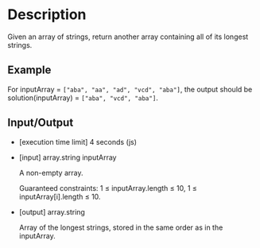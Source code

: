 # Description

Given an array of strings, return another array containing all of its longest strings.

## Example

For inputArray = `["aba", "aa", "ad", "vcd", "aba"]`, the output should be
solution(inputArray) = `["aba", "vcd", "aba"]`.

## Input/Output

- [execution time limit] 4 seconds (js)

- [input] array.string inputArray

  A non-empty array.

  Guaranteed constraints:
  1 ≤ inputArray.length ≤ 10,
  1 ≤ inputArray[i].length ≤ 10.

- [output] array.string

  Array of the longest strings, stored in the same order as in the inputArray.

